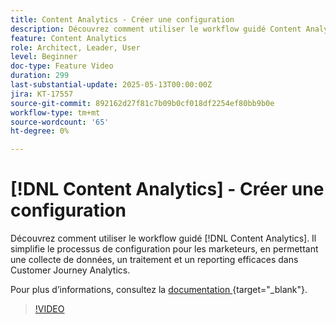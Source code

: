 ```yaml
---
title: Content Analytics - Créer une configuration
description: Découvrez comment utiliser le workflow guidé Content Analytics. Il simplifie le processus de configuration pour les marketeurs, en permettant une collecte de données, un traitement et un reporting efficaces dans Customer Journey Analytics.
feature: Content Analytics
role: Architect, Leader, User
level: Beginner
doc-type: Feature Video
duration: 299
last-substantial-update: 2025-05-13T00:00:00Z
jira: KT-17557
source-git-commit: 892162d27f81c7b09b0cf018df2254ef80bb9b0e
workflow-type: tm+mt
source-wordcount: '65'
ht-degree: 0%

---
```


# [!DNL Content Analytics] - Créer une configuration

Découvrez comment utiliser le workflow guidé [!DNL Content Analytics]. Il simplifie le processus de configuration pour les marketeurs, en permettant une collecte de données, un traitement et un reporting efficaces dans Customer Journey Analytics.

Pour plus d’informations, consultez la [ documentation ](https://experienceleague.adobe.com/fr/docs/analytics-platform/using/content-analytics/configuration/guided){target="_blank"}.

>[!VIDEO](https://video.tv.adobe.com/v/3458438/?learn=on&enablevpops)
